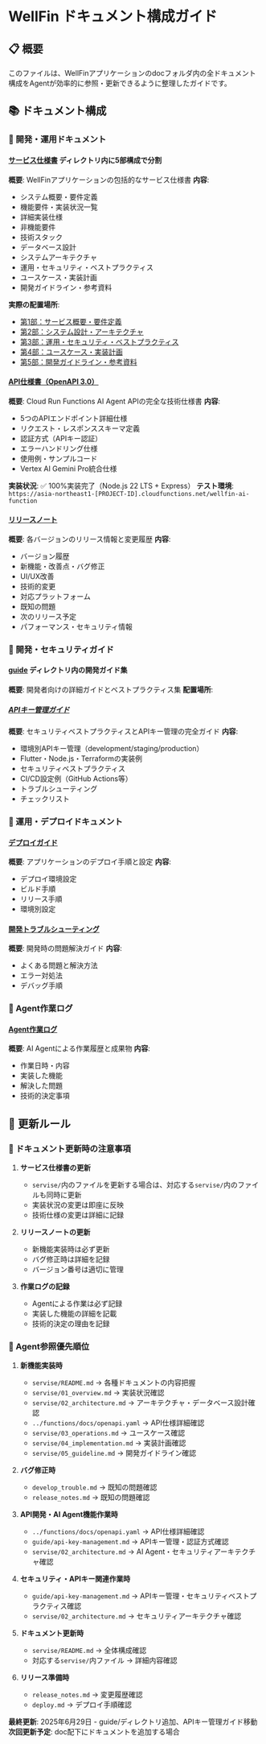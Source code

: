 # WellFin ドキュメント構成ガイド

## 📋 概要
このファイルは、WellFinアプリケーションのdocフォルダ内の全ドキュメント構成をAgentが効率的に参照・更新できるように整理したガイドです。

## 📚 ドキュメント構成

### 🔧 開発・運用ドキュメント

#### [サービス仕様書](./servise/) ディレクトリ内に5部構成で分割
**概要**: WellFinアプリケーションの包括的なサービス仕様書
**内容**: 
- システム概要・要件定義
- 機能要件・実装状況一覧
- 詳細実装仕様
- 非機能要件
- 技術スタック
- データベース設計
- システムアーキテクチャ
- 運用・セキュリティ・ベストプラクティス
- ユースケース・実装計画
- 開発ガイドライン・参考資料

**実際の配置場所**: 
- [第1部：サービス概要・要件定義](./servise/01_overview.md)
- [第2部：システム設計・アーキテクチャ](./servise/02_architecture.md)
- [第3部：運用・セキュリティ・ベストプラクティス](./servise/03_operations.md)
- [第4部：ユースケース・実装計画](./servise/04_implementation.md)
- [第5部：開発ガイドライン・参考資料](./servise/05_guideline.md)

#### [API仕様書（OpenAPI 3.0）](../functions/docs/openapi.yaml)
**概要**: Cloud Run Functions AI Agent APIの完全な技術仕様書
**内容**:
- 5つのAPIエンドポイント詳細仕様
- リクエスト・レスポンススキーマ定義
- 認証方式（APIキー認証）
- エラーハンドリング仕様
- 使用例・サンプルコード
- Vertex AI Gemini Pro統合仕様

**実装状況**: ✅ 100%実装完了（Node.js 22 LTS + Express）
**テスト環境**: `https://asia-northeast1-[PROJECT-ID].cloudfunctions.net/wellfin-ai-function`

#### [リリースノート](./release_notes.md)
**概要**: 各バージョンのリリース情報と変更履歴
**内容**:
- バージョン履歴
- 新機能・改善点・バグ修正
- UI/UX改善
- 技術的変更
- 対応プラットフォーム
- 既知の問題
- 次のリリース予定
- パフォーマンス・セキュリティ情報

### 🔐 開発・セキュリティガイド

#### [guide](./guide/) ディレクトリ内の開発ガイド集
**概要**: 開発者向けの詳細ガイドとベストプラクティス集
**配置場所**:

##### [APIキー管理ガイド](./guide/api-key-management.md)
**概要**: セキュリティベストプラクティスとAPIキー管理の完全ガイド
**内容**:
- 環境別APIキー管理（development/staging/production）
- Flutter・Node.js・Terraformの実装例
- セキュリティベストプラクティス
- CI/CD設定例（GitHub Actions等）
- トラブルシューティング
- チェックリスト

### 🚀 運用・デプロイドキュメント

#### [デプロイガイド](./deploy.md)
**概要**: アプリケーションのデプロイ手順と設定
**内容**:
- デプロイ環境設定
- ビルド手順
- リリース手順
- 環境別設定

#### [開発トラブルシューティング](./develop_trouble.md)
**概要**: 開発時の問題解決ガイド
**内容**:
- よくある問題と解決方法
- エラー対処法
- デバッグ手順

### 🤖 Agent作業ログ

#### [Agent作業ログ](./agent_log.md)
**概要**: AI Agentによる作業履歴と成果物
**内容**:
- 作業日時・内容
- 実装した機能
- 解決した問題
- 技術的決定事項

## 🔄 更新ルール

### 📝 ドキュメント更新時の注意事項

1. **サービス仕様書の更新**
   - `servise/`内のファイルを更新する場合は、対応する`servise/`内のファイルも同時に更新
   - 実装状況の変更は即座に反映
   - 技術仕様の変更は詳細に記録

2. **リリースノートの更新**
   - 新機能実装時は必ず更新
   - バグ修正時は詳細を記録
   - バージョン番号は適切に管理

3. **作業ログの記録**
   - Agentによる作業は必ず記録
   - 実装した機能の詳細を記載
   - 技術的決定の理由を記録

### 🎯 Agent参照優先順位

1. **新機能実装時**
   - `servise/README.md` → 各種ドキュメントの内容把握
   - `servise/01_overview.md` → 実装状況確認
   - `servise/02_architecture.md` → アーキテクチャ・データベース設計確認
   - `../functions/docs/openapi.yaml` → API仕様詳細確認
   - `servise/03_operations.md` → ユースケース確認
   - `servise/04_implementation.md` → 実装計画確認
   - `servise/05_guideline.md` → 開発ガイドライン確認

2. **バグ修正時**
   - `develop_trouble.md` → 既知の問題確認
   - `release_notes.md` → 既知の問題確認

3. **API開発・AI Agent機能作業時**
   - `../functions/docs/openapi.yaml` → API仕様詳細確認
   - `guide/api-key-management.md` → APIキー管理・認証方式確認
   - `servise/02_architecture.md` → AI Agent・セキュリティアーキテクチャ確認

4. **セキュリティ・APIキー関連作業時**
   - `guide/api-key-management.md` → APIキー管理・セキュリティベストプラクティス確認
   - `servise/02_architecture.md` → セキュリティアーキテクチャ確認

5. **ドキュメント更新時**
   - `servise/README.md` → 全体構成確認
   - 対応する`servise/`内ファイル → 詳細内容確認

6. **リリース準備時**
   - `release_notes.md` → 変更履歴確認
   - `deploy.md` → デプロイ手順確認

**最終更新**: 2025年6月29日 - guide/ディレクトリ追加、APIキー管理ガイド移動  
**次回更新予定**: doc配下にドキュメントを追加する場合
